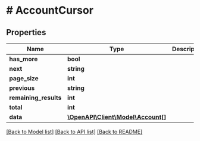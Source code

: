 # # AccountCursor

## Properties

Name | Type | Description | Notes
------------ | ------------- | ------------- | -------------
**has_more** | **bool** |  |
**next** | **string** |  |
**page_size** | **int** |  |
**previous** | **string** |  |
**remaining_results** | **int** |  |
**total** | **int** |  |
**data** | [**\OpenAPI\Client\Model\Account[]**](Account.md) |  |

[[Back to Model list]](../../README.md#models) [[Back to API list]](../../README.md#endpoints) [[Back to README]](../../README.md)
